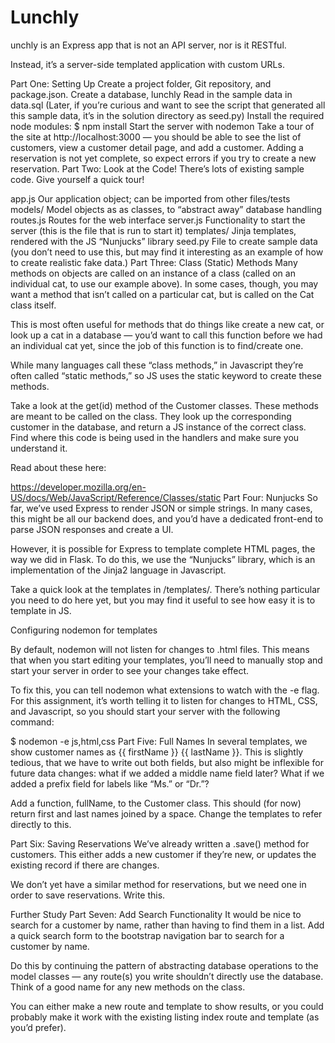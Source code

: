 # Lunchly

unchly is an Express app that is not an API server, nor is it RESTful.

Instead, it’s a server-side templated application with custom URLs.

Part One: Setting Up
Create a project folder, Git repository, and package.json.
Create a database, lunchly
Read in the sample data in data.sql
(Later, if you’re curious and want to see the script that generated all this sample data, it’s in the solution directory as seed.py)
Install the required node modules:
$ npm install
Start the server with nodemon
Take a tour of the site at http://localhost:3000 — you should be able to see the list of customers, view a customer detail page, and add a customer. Adding a reservation is not yet complete, so expect errors if you try to create a new reservation.
Part Two: Look at the Code!
There’s lots of existing sample code. Give yourself a quick tour!

app.js
Our application object; can be imported from other files/tests
models/
Model objects as as classes, to “abstract away” database handling
routes.js
Routes for the web interface
server.js
Functionality to start the server (this is the file that is run to start it)
templates/
Jinja templates, rendered with the JS “Nunjucks” library
seed.py
File to create sample data (you don’t need to use this, but may find it interesting as an example of how to create realistic fake data.)
Part Three: Class (Static) Methods
Many methods on objects are called on an instance of a class (called on an individual cat, to use our example above). In some cases, though, you may want a method that isn’t called on a particular cat, but is called on the Cat class itself.

This is most often useful for methods that do things like create a new cat, or look up a cat in a database — you’d want to call this function before we had an individual cat yet, since the job of this function is to find/create one.

While many languages call these “class methods,” in Javascript they’re often called “static methods,” so JS uses the static keyword to create these methods.

Take a look at the get(id) method of the Customer classes. These methods are meant to be called on the class. They look up the corresponding customer in the database, and return a JS instance of the correct class. Find where this code is being used in the handlers and make sure you understand it.

Read about these here:

https://developer.mozilla.org/en-US/docs/Web/JavaScript/Reference/Classes/static
Part Four: Nunjucks
So far, we’ve used Express to render JSON or simple strings. In many cases, this might be all our backend does, and you’d have a dedicated front-end to parse JSON responses and create a UI.

However, it is possible for Express to template complete HTML pages, the way we did in Flask. To do this, we use the “Nunjucks” library, which is an implementation of the Jinja2 language in Javascript.

Take a quick look at the templates in /templates/. There’s nothing particular you need to do here yet, but you may find it useful to see how easy it is to template in JS.

Configuring nodemon for templates

By default, nodemon will not listen for changes to .html files. This means that when you start editing your templates, you’ll need to manually stop and start your server in order to see your changes take effect.

To fix this, you can tell nodemon what extensions to watch with the -e flag. For this assignment, it’s worth telling it to listen for changes to HTML, CSS, and Javascript, so you should start your server with the following command:

$ nodemon -e js,html,css
Part Five: Full Names
In several templates, we show customer names as {{ firstName }} {{ lastName }}. This is slightly tedious, that we have to write out both fields, but also might be inflexible for future data changes: what if we added a middle name field later? What if we added a prefix field for labels like “Ms.” or “Dr.”?

Add a function, fullName, to the Customer class. This should (for now) return first and last names joined by a space. Change the templates to refer directly to this.

Part Six: Saving Reservations
We’ve already written a .save() method for customers. This either adds a new customer if they’re new, or updates the existing record if there are changes.

We don’t yet have a similar method for reservations, but we need one in order to save reservations. Write this.

Further Study
Part Seven: Add Search Functionality
It would be nice to search for a customer by name, rather than having to find them in a list. Add a quick search form to the bootstrap navigation bar to search for a customer by name.

Do this by continuing the pattern of abstracting database operations to the model classes — any route(s) you write shouldn’t directly use the database. Think of a good name for any new methods on the class.

You can either make a new route and template to show results, or you could probably make it work with the existing listing index route and template (as you’d prefer).
